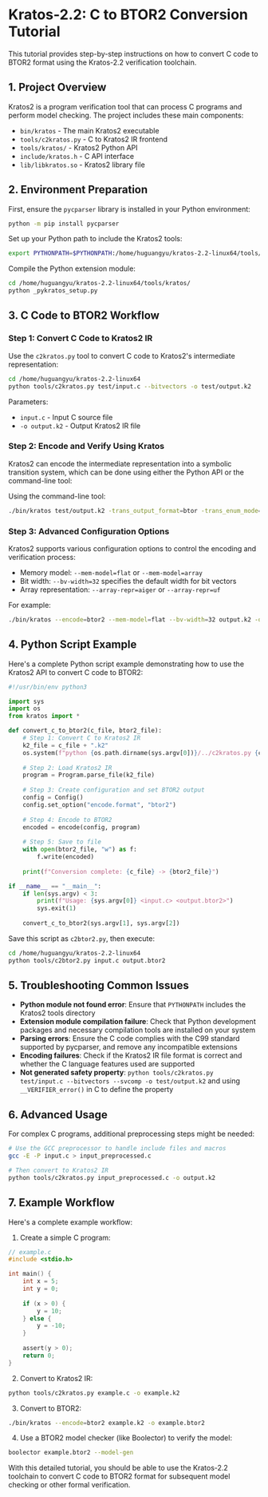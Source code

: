 # Kratos-2.2: C to BTOR2 Conversion Tutorial

This tutorial provides step-by-step instructions on how to convert C code to BTOR2 format using the Kratos-2.2 verification toolchain.

## 1. Project Overview

Kratos2 is a program verification tool that can process C programs and perform model checking. The project includes these main components:

- `bin/kratos` - The main Kratos2 executable
- `tools/c2kratos.py` - C to Kratos2 IR frontend
- `tools/kratos/` - Kratos2 Python API
- `include/kratos.h` - C API interface
- `lib/libkratos.so` - Kratos2 library file

## 2. Environment Preparation

First, ensure the `pycparser` library is installed in your Python environment:

```bash
python -m pip install pycparser
```

Set up your Python path to include the Kratos2 tools:

```bash
export PYTHONPATH=$PYTHONPATH:/home/huguangyu/kratos-2.2-linux64/tools/
```

Compile the Python extension module:

```bash
cd /home/huguangyu/kratos-2.2-linux64/tools/kratos/
python _pykratos_setup.py
```

## 3. C Code to BTOR2 Workflow

### Step 1: Convert C Code to Kratos2 IR

Use the `c2kratos.py` tool to convert C code to Kratos2's intermediate representation:

```bash
cd /home/huguangyu/kratos-2.2-linux64
python tools/c2kratos.py test/input.c --bitvectors -o test/output.k2
```

Parameters:
- `input.c` - Input C source file
- `-o output.k2` - Output Kratos2 IR file

### Step 2: Encode and Verify Using Kratos

Kratos2 can encode the intermediate representation into a symbolic transition system, which can be done using either the Python API or the command-line tool:

Using the command-line tool:

```bash
./bin/kratos test/output.k2 -trans_output_format=btor -trans_enum_mode=bv -output_file=test/output.btor2
```

### Step 3: Advanced Configuration Options

Kratos2 supports various configuration options to control the encoding and verification process:

- Memory model: `--mem-model=flat` or `--mem-model=array`
- Bit width: `--bv-width=32` specifies the default width for bit vectors
- Array representation: `--array-repr=aiger` or `--array-repr=uf`

For example:

```bash
./bin/kratos --encode=btor2 --mem-model=flat --bv-width=32 output.k2 -o output.btor2
```

## 4. Python Script Example

Here's a complete Python script example demonstrating how to use the Kratos2 API to convert C code to BTOR2:

```python
#!/usr/bin/env python3

import sys
import os
from kratos import *

def convert_c_to_btor2(c_file, btor2_file):
    # Step 1: Convert C to Kratos2 IR
    k2_file = c_file + ".k2"
    os.system(f"python {os.path.dirname(sys.argv[0])}/../c2kratos.py {c_file} -o {k2_file}")
    
    # Step 2: Load Kratos2 IR
    program = Program.parse_file(k2_file)
    
    # Step 3: Create configuration and set BTOR2 output
    config = Config()
    config.set_option("encode.format", "btor2")
    
    # Step 4: Encode to BTOR2
    encoded = encode(config, program)
    
    # Step 5: Save to file
    with open(btor2_file, "w") as f:
        f.write(encoded)
    
    print(f"Conversion complete: {c_file} -> {btor2_file}")

if __name__ == "__main__":
    if len(sys.argv) < 3:
        print(f"Usage: {sys.argv[0]} <input.c> <output.btor2>")
        sys.exit(1)
    
    convert_c_to_btor2(sys.argv[1], sys.argv[2])
```

Save this script as `c2btor2.py`, then execute:

```bash
cd /home/huguangyu/kratos-2.2-linux64
python tools/c2btor2.py input.c output.btor2
```

## 5. Troubleshooting Common Issues

- **Python module not found error**: Ensure that `PYTHONPATH` includes the Kratos2 tools directory
- **Extension module compilation failure**: Check that Python development packages and necessary compilation tools are installed on your system
- **Parsing errors**: Ensure the C code complies with the C99 standard supported by pycparser, and remove any incompatible extensions
- **Encoding failures**: Check if the Kratos2 IR file format is correct and whether the C language features used are supported
- **Not generated safety property**: `python tools/c2kratos.py test/input.c --bitvectors --svcomp -o test/output.k2` and using ` __VERIFIER_error()` in C to define the property

## 6. Advanced Usage

For complex C programs, additional preprocessing steps might be needed:

```bash
# Use the GCC preprocessor to handle include files and macros
gcc -E -P input.c > input_preprocessed.c

# Then convert to Kratos2 IR
python tools/c2kratos.py input_preprocessed.c -o output.k2
```

## 7. Example Workflow

Here's a complete example workflow:

1. Create a simple C program:

```c
// example.c
#include <stdio.h>

int main() {
    int x = 5;
    int y = 0;
    
    if (x > 0) {
        y = 10;
    } else {
        y = -10;
    }
    
    assert(y > 0);
    return 0;
}
```

2. Convert to Kratos2 IR:

```bash
python tools/c2kratos.py example.c -o example.k2
```

3. Convert to BTOR2:

```bash
./bin/kratos --encode=btor2 example.k2 -o example.btor2
```

4. Use a BTOR2 model checker (like Boolector) to verify the model:

```bash
boolector example.btor2 --model-gen
```

With this detailed tutorial, you should be able to use the Kratos-2.2 toolchain to convert C code to BTOR2 format for subsequent model checking or other formal verification.
